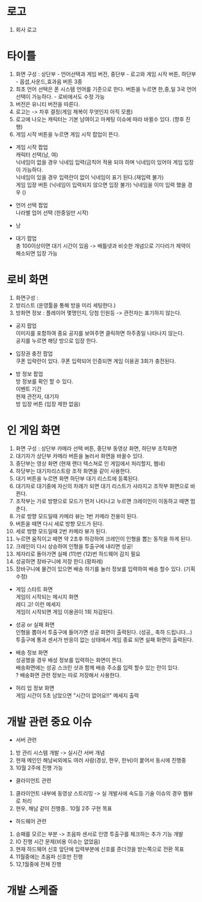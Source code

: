 # 로고
1) 회사 로고

# 타이틀
1) 화면 구성 : 상단부 - 언어선택과 게임 버전, 중단부 - 로고와 게임 시작 버튼, 하단부 - 옵셥,사운드,효과음 버튼 3종 
2) 최초 언어 선택은 폰 시스템 언어를 기준으로 한다. 버튼을 누르면 한,중,일 3국 언어 선택이 가능하다. - 로비에서도 수정 가능
3) 버전은 유니티 버전을 따른다. 
4) 로고는 -> 차후 결정(게임 제복이 무엇인지 아직 모름)
5) 로고에 나오는 캐릭터는 기본 남여이고 마케팅 이슈에 따라 바뀔수 있다. (향후 진행)
6) 게임 시작 버튼을 누르면 게임 시작 팝업이 뜬다.

- 게임 시작 팝업<br>
캐릭터 선택(남, 여)<br>
닉네임이 없을 경우 닉네임  입력(금칙어 적용 되야 하며 닉네임이 있어야 게임 입장이 가능하다.<br>
닉네임이 있을 경우 입력란이 없이 닉네임이 표기 된다.(재입력 불가)<br>
게임 입장 버튼 (닉네임이 입력되지 않으면 입장 불가)
닉네임을 이미 입력 했을 경우 ()<br>

- 언어 선택 팝업<br>
나라별 업어 선택 (한중일만 시작)<br>

* 낭

- 대기 팝업<br>
총 100이상이면 대기 시간이 있음 -> 배틀넷과 비슷한 개념으로 기다리가 제약이 해소되면 입장 가능<br>

# 로비 화면
1) 화면구성 : 
2) 방리스트 (운영툴을 통해 방을 미리 세팅한다.)
3) 방화면 정보 : 플레이어 몇명인지, 당첨 인원등 -> 관전자는 표기하지 않는다.

- 공지 팝업<br>
이미지를 포함하여 중요 공지를 보여주면 클릭하면 하주종일 나타나지 않는다.<br>
공지를 누르면 해당 방으로 입장 한다.<br>

- 입장권 충전 팝업<br>
쿠폰 입략란이 있다. 쿠폰 입력되어 인증되면 게임 이용권 3회가 충전된다.<br>

- 방 정보 팝업<br>
방 정보를 확인 할 수 있다. <br>
이벤트 기간<br>
현재 관전자, 대기자<br>
방 입장 버튼 (입장 제한 없음)<br>

# 인 게임 화면
1) 화면 구성 : 상단부 카메라 선택 버튼, 중단부 동영상 화면, 하단부 조작화면
2) 대기자가 상단부 카메라 버튼을 눌러서 화면을 바꿀수 있다. 
3) 중단부는 영상 화면 (현재 랜더 텍스쳐로 인 게임에서 처리할지, 웹네)
4) 하당부는 대기자리스트랑 조작 화면을 같이 사용한다. 
5) 대기 버튼을 누르면 화면 하단부 대기 리스트에 등록된다.
6) 대기자로 대기중에 자신의 차례가 되면 대기 리스트가 사라지고 조작부 화면으로 바뀐다. 
7) 조작부는 가로 방향으로 모드가 먼저 나타나고 누르면 크레이인이 이동하고 떼면 멈춘다.
8) 가로 방향 모드일때  카메라 뷰는 1번 카메라 전용이 된다.
9) 버튼을 떼면 다시 세로 방향 모드가 된다. 
10) 세로 방향 모드일때 2번 카메라 뷰가 된다. 
11) 누르면 움직이고 떼면 약 2초후 하강하여 크레인이 인형을 뽑는 동작을 하게 된다.
12) 크레인이 다시 상승하여 인형을 투출구에 내리면 성공!
13) 제자리로 돌아가면 실패 (11)번 (12)번 하드웨어 감지 필요
14) 성공하면 장바구니에 저장 한다.(팡파레)
15) 장바구니에 물건이 있으면 배송 하기를 눌러 정보를 입력하여 배송 할수 있다. (기획 수정)

- 게임 스타트 화면<br>
게임이 시작되는 메시지 화면<br> 
레디 고! 이런 메세지<br>
게임이 시작되면 게임 이용권이 1회 차감된다.<br>

- 성공 or 실패 화면<br>
인형을 뽑아서 투출구에 들어가면 성공 화면이 출력된다. (성공,, 축하 드립니다...)<br>
투출구에 통과 센서가 반응이 없는 상태에서 게임 종료 되면 실패 화면이 출력된다.<br>

- 배송 정보 화면<br>
성공했을 경우 배성 정보를 입력하는 화면이 뜬다.<br>
배송화면에는 성공 스크린 샷과 함께 배송 주소를 입력 할수 있는 란이 있다. <br>
? 배송화면 관련 정보는 따로 저장해서 사용한다.<br>

- 허리 업 정보 화면<br>
게임 시간이 5초 남았으면 "시간이 없어요!!" 메세지 출력<br>

# 개발 관련 중요 이슈
- 서버 관련 
1) 방 관리 시스템 개발 -> 실시간 서버 개념
2) 현재 메인인 해남씨외에도 여러 사람(경상, 현우, 한뉘)이 붙어서 동시에 진행중 
3) 10월 2주에 진행 가능

- 클라이언트 관련 
1) 클라이언트 내부에 동영상 스트리밍 -> 실 개발사에 속도등 기술 이슈의 경우 웹뷰로 처리
2) 현우, 해남 같이 진행중.. 10월 2주 구현 목표 

- 하드웨어 관련
1) 승패를 모르는 부분 -> 초음파 센서로 인영 투출구를 체크하는 추가 기능 개발
2) IO 진행 시간 문제(비용 이슈는 없었음)
3) 현재 하드웨어 신호 앞단에 입력부분에 신호를 준더것을 받는쪽으로 전환 목표
4) 11월중에는 초음파 신호만 진행 
5) 12,1월중에 전체 진행 


# 개발 스케줄

